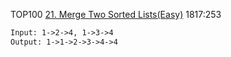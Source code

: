 TOP100
[21. Merge Two Sorted Lists(Easy)](https://leetcode.com/problems/merge-two-sorted-lists/)
1817:253

```html
Input: 1->2->4, 1->3->4
Output: 1->1->2->3->4->4
```
